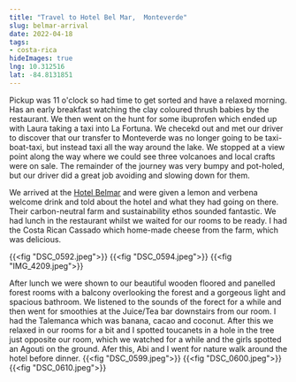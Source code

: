 ```yaml
---
title: "Travel to Hotel Bel Mar,  Monteverde"
slug: belmar-arrival
date: 2022-04-18
tags: 
- costa-rica
hideImages: true
lng: 10.312516
lat: -84.8131851
---
```


Pickup was 11 o'clock so had time to get sorted and have a relaxed morning.  Has an early breakfast watching the clay coloured thrush babies by the restaurant. We then went on the hunt for some ibuprofen which ended up with Laura taking a taxi into La Fortuna.  We checekd out and met our driver to discover that our transfer to Monteverde was no longer going to be taxi-boat-taxi, but instead taxi all the way around the lake.  We stopped at a view point along the way where we could see three volcanoes and local crafts were on sale. The remainder of the journey was very bumpy and pot-holed, but our driver did a great job avoiding and slowing down for them.
<!--more-->
We arrived at the [Hotel Belmar](http://hotelbelmar.net) and were given a lemon and verbena welcome drink and told about the hotel and what they had going on there. Their carbon-neutral farm and sustainability ethos sounded fantastic.  We had lunch in the restaurant whilst we waited for our rooms to be ready. I had the Costa Rican Cassado which home-made cheese from the farm, which was delicious. 

{{<fig "DSC_0592.jpeg">}}
{{<fig "DSC_0594.jpeg">}}
{{<fig "IMG_4209.jpeg">}}

After lunch we were shown to our beautiful wooden floored and panelled forest rooms with a balcony overlooking the forest and a gorgeous light and spacious bathroom.  We listened to the sounds of the forect for a while and then went for smoothies at the Juice/Tea bar downstairs from our room.  I had the Talemanca which was banana, cacao and coconut. After this we relaxed in our rooms for a bit and I spotted toucanets in a hole in the tree just opposite our room, which we watched for a while and the girls spotted an Agouti on the ground.  Afer this, Abi and I went for nature walk around the hotel before dinner. 
{{<fig "DSC_0599.jpeg">}}
{{<fig "DSC_0600.jpeg">}}
{{<fig "DSC_0610.jpeg">}}